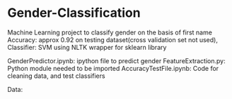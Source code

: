 # Gender-Classification
Machine Learning project to classify gender on the basis of first name
Accuracy: approx 0.92 on testing dataset(cross validation set not used),
Classifier: SVM using NLTK wrapper for sklearn library

GenderPredictor.ipynb: ipython file to predict gender
FeatureExtraction.py: Python module needed to be imported
AccuracyTestFile.ipynb: Code for cleaning data, and test classifiers

Data:

